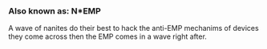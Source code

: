 ### Also known as: N\*EMP

A wave of nanites do their best to hack the anti-EMP mechanims of devices they come across then the EMP comes in a wave right after.